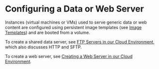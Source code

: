 # Configuring a Data or Web Server

Instances (virtual machines or VMs) used to serve generic data or web content are configured using persistent image templates (see [Image Templates](link-to-image-templates-page-if-available)) and are booted from a volume.


To create a shared data server, see [FTP Servers in our Cloud Environment](link-to-ftp-servers-page-if-available), which also discusses HTTP and SFTP.


To create a web server, see [Creating a Web Server in our Cloud Environment](link-to-web-server-creation-page-if-available).
